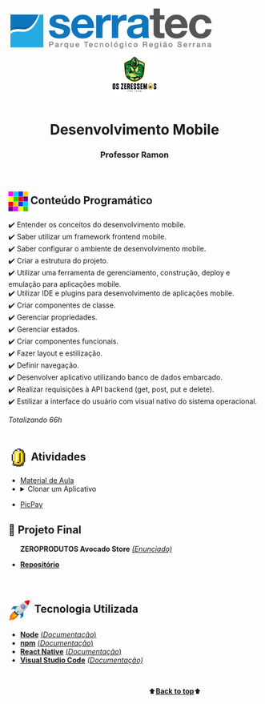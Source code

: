 <p align="center"> <a name="back-to-top">
   &nbsp;&nbsp;&nbsp;&nbsp;&nbsp;&nbsp;&nbsp;&nbsp;&nbsp;&nbsp;&nbsp;&nbsp;&nbsp;&nbsp;&nbsp;&nbsp;&nbsp;&nbsp;&nbsp;&nbsp;&nbsp;&nbsp;&nbsp;&nbsp;&nbsp;&nbsp;&nbsp;&nbsp;&nbsp;&nbsp;&nbsp;&nbsp;&nbsp;&nbsp;&nbsp;&nbsp;&nbsp;&nbsp;&nbsp;&nbsp;&nbsp;&nbsp;&nbsp;&nbsp;&nbsp;&nbsp;&nbsp;<img height="80px" src="assets/logoSerratec.png" alt="logo serratec"/>&nbsp;&nbsp;&nbsp;&nbsp;&nbsp;&nbsp;&nbsp;&nbsp;&nbsp;&nbsp;&nbsp;&nbsp;&nbsp;&nbsp;&nbsp;&nbsp;&nbsp;&nbsp;&nbsp;&nbsp;&nbsp;&nbsp;&nbsp;&nbsp;<img height="100px" src="assets/osZeressemosProTeam.png" alt="logo serratec"/>
</p>
<h1 align="center">Desenvolvimento Mobile</h1>
<h3 align="center">Professor Ramon</h3>
</br>

## <img  height="40px" align="center" src="assets/colorBlock.gif"> Conteúdo Programático
✔️ Entender os conceitos do desenvolvimento mobile.<br>
✔️ Saber utilizar um framework frontend mobile.<br>
✔️ Saber configurar o ambiente de desenvolvimento mobile.<br>
✔️ Criar a estrutura do projeto.<br>
✔️ Utilizar uma ferramenta de gerenciamento, construção, deploy e emulação para aplicações mobile.<br>
✔️ Utilizar IDE e plugins para desenvolvimento de aplicações mobile.<br>
✔️ Criar componentes de classe.<br>
✔️ Gerenciar propriedades.<br>
✔️ Gerenciar estados.<br>
✔️ Criar componentes funcionais.<br>
✔️ Fazer layout e estilização.<br>
✔️ Definir navegação.<br>
✔️ Desenvolver aplicativo utilizando banco de dados embarcado.<br>
✔️ Realizar requisições à API backend (get, post, put e delete).<br>
✔️ Estilizar a interface do usuário com visual nativo do sistema operacional.<br>

*Totalizando 66h*
</br></br>

## <img  height="40px" align="center" src="assets/coin.gif"> Atividades
- [Material de Aula](materialDeAula/)<br>
- <details>
   <summary>Clonar um Aplicativo</summary>
      Escolher um aplicativo das lojas e recriar a interface de duas telas, utilizando React Native.<br>
      As telas devem ser:<br>
      - 1 Tela de Login<br>
      - 1 Tela Principal ou uma de sua escolha.<br>
</details>

 - [PicPay](https://github.com/marcosbarker/PicPay-clone)

## 🥑    Projeto Final 
 &nbsp;&nbsp;&nbsp;&nbsp;&nbsp;&nbsp;**ZEROPRODUTOS Avocado Store**    [*(Enunciado)*](https://github.com/marcosbarker/ZeroProdutos/blob/main/assets/doc.md)
* [**Repositório**](https://github.com/marcosbarker/ZeroProdutos)
</br>

## <img  height="45px" align="center" src="assets/stockrocketgif.gif"> Tecnologia Utilizada
- [**Node**](https://nodejs.org/en/)    [(*Documentação*)](https://nodejs.org/en/docs/)
- [**npm**](https://www.npmjs.com/)    [(*Documentação*)](https://docs.npmjs.com/)
- [**React Native**](https://reactnative.dev/)    [(*Documentação*)](https://reactnative.dev/docs/getting-started)
- [**Visual Studio Code**](https://code.visualstudio.com/)    [*(Documentação)*](https://code.visualstudio.com/docs)

<br>

&emsp;&emsp;&emsp;&emsp;&emsp;&emsp;&emsp;&emsp;&emsp;&emsp;&emsp;&emsp;&emsp;&emsp;&emsp;&emsp;&emsp;&emsp;&emsp;&emsp;⬆️[**Back to top**](#back-to-top)⬆️